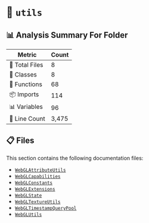 # 📁 `utils`

## 📊 Analysis Summary For Folder

| Metric | Count |
|--------|-------|
| 📁 Total Files | 8 |
| 🧱 Classes | 8 |
| 🔧 Functions | 68 |
| 📦 Imports | 114 |
| 📊 Variables | 96 |
| 🔢 Line Count | 3,475 |


## 📋 Files

This section contains the following documentation files:

- [`WebGLAttributeUtils`](./WebGLAttributeUtils.md)
- [`WebGLCapabilities`](./WebGLCapabilities.md)
- [`WebGLConstants`](./WebGLConstants.md)
- [`WebGLExtensions`](./WebGLExtensions.md)
- [`WebGLState`](./WebGLState.md)
- [`WebGLTextureUtils`](./WebGLTextureUtils.md)
- [`WebGLTimestampQueryPool`](./WebGLTimestampQueryPool.md)
- [`WebGLUtils`](./WebGLUtils.md)